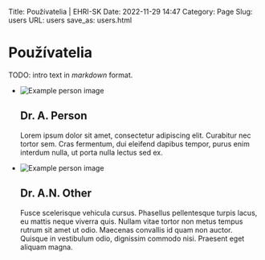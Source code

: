 Title: Používatelia | EHRI-SK
Date: 2022-11-29 14:47
Category: Page
Slug: users
URL: users
save_as: users.html

# Používatelia

TODO: intro text in _markdown_ format.

<aside class="people">
    <ul class="person-list">
        <li class="person">
            <img class="person-image" src="{static}/images/default-gravitar.png" alt="Example person image" />
            <h2 class="person-name">Dr. A. Person</h2>
            <div class="person-about">
                <p>
                Lorem ipsum dolor sit amet, consectetur adipiscing elit. 
                Curabitur nec tortor sem. Cras fermentum, dui eleifend dapibus tempor, purus enim interdum nulla,   
                ut porta nulla lectus sed ex. 
                </p>
            </div>
        </li>
        <li class="person">
            <img class="person-image" src="{static}/images/default-gravitar.png" alt="Example person image" />
            <h2 class="person-name">Dr. A.N. Other</h2>
            <div class="person-about">
                <p>
                Fusce scelerisque vehicula cursus. Phasellus pellentesque turpis lacus, eu mattis neque viverra quis. 
                Nullam vitae tortor non metus tempus rutrum sit amet ut odio. Maecenas convallis id quam non auctor.
                Quisque in vestibulum odio, dignissim commodo nisi. Praesent eget aliquam magna.
                </p>
            </div>
        </li>
    </ul>
</aside>
